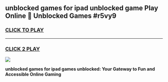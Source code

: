 
## unblocked games for ipad unblocked game Play Online 👋 Unblocked Games #r5vy9
<h3>
<a href="https://premium.freeplayer.one?title=unblocked_games_for_ipad&ref=21F">CLICK TO PLAY</a></h3>
<hr>

<h3>
<a href="https://premium.freeplayer.one?title=unblocked_games_for_ipad&ref=21F">CLICK 2 PLAY</a>
  
</h3>

<a href="https://premium.freeplayer.one?title=unblocked_games_for_ipad&ref=21F/"><img src="https://clearcache.store/games.png"></a>


**unblocked games for ipad games unblocked: Your Gateway to Fun and Accessible Online Gaming**

